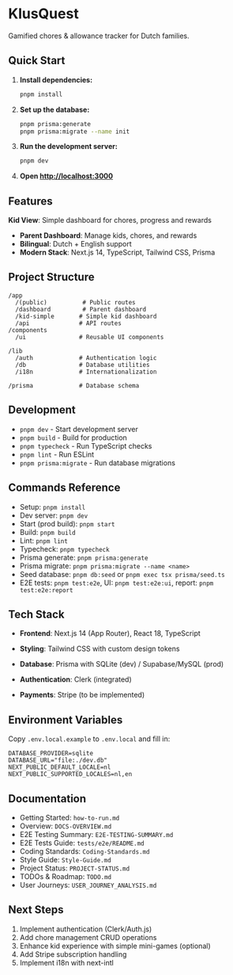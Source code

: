 # KlusQuest

Gamified chores & allowance tracker for Dutch families.

## Quick Start

1. **Install dependencies:**
   ```bash
   pnpm install
   ```

2. **Set up the database:**
   ```bash
   pnpm prisma:generate
   pnpm prisma:migrate --name init
   ```

3. **Run the development server:**
   ```bash
   pnpm dev
   ```

4. **Open [http://localhost:3000](http://localhost:3000)**

## Features

**Kid View**: Simple dashboard for chores, progress and rewards
- **Parent Dashboard**: Manage kids, chores, and rewards
- **Bilingual**: Dutch + English support
- **Modern Stack**: Next.js 14, TypeScript, Tailwind CSS, Prisma

## Project Structure

```
/app
  /(public)          # Public routes
  /dashboard         # Parent dashboard
  /kid-simple       # Simple kid dashboard
  /api              # API routes
/components
  /ui               # Reusable UI components
  
/lib
  /auth             # Authentication logic
  /db               # Database utilities
  /i18n             # Internationalization
  
/prisma             # Database schema
```

## Development

- `pnpm dev` - Start development server
- `pnpm build` - Build for production
- `pnpm typecheck` - Run TypeScript checks
- `pnpm lint` - Run ESLint
- `pnpm prisma:migrate` - Run database migrations

## Commands Reference

- Setup: `pnpm install`
- Dev server: `pnpm dev`
- Start (prod build): `pnpm start`
- Build: `pnpm build`
- Lint: `pnpm lint`
- Typecheck: `pnpm typecheck`
- Prisma generate: `pnpm prisma:generate`
- Prisma migrate: `pnpm prisma:migrate --name <name>`
- Seed database: `pnpm db:seed` or `pnpm exec tsx prisma/seed.ts`
- E2E tests: `pnpm test:e2e`, UI: `pnpm test:e2e:ui`, report: `pnpm test:e2e:report`

## Tech Stack

- **Frontend**: Next.js 14 (App Router), React 18, TypeScript
- **Styling**: Tailwind CSS with custom design tokens
 
- **Database**: Prisma with SQLite (dev) / Supabase/MySQL (prod)
- **Authentication**: Clerk (integrated)
- **Payments**: Stripe (to be implemented)

## Environment Variables

Copy `.env.local.example` to `.env.local` and fill in:

```env
DATABASE_PROVIDER=sqlite
DATABASE_URL="file:./dev.db"
NEXT_PUBLIC_DEFAULT_LOCALE=nl
NEXT_PUBLIC_SUPPORTED_LOCALES=nl,en
```

## Documentation

- Getting Started: `how-to-run.md`
- Overview: `DOCS-OVERVIEW.md`
- E2E Testing Summary: `E2E-TESTING-SUMMARY.md`
- E2E Tests Guide: `tests/e2e/README.md`
- Coding Standards: `Coding-Standards.md`
- Style Guide: `Style-Guide.md`
- Project Status: `PROJECT-STATUS.md`
- TODOs & Roadmap: `TODO.md`
- User Journeys: `USER_JOURNEY_ANALYSIS.md`

## Next Steps

1. Implement authentication (Clerk/Auth.js)
2. Add chore management CRUD operations
3. Enhance kid experience with simple mini-games (optional)
4. Add Stripe subscription handling
5. Implement i18n with next-intl 
